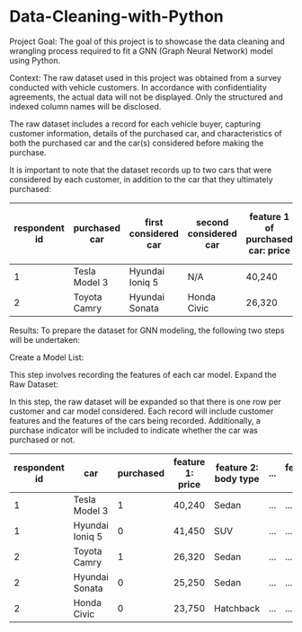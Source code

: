 # Data-Cleaning-with-Python

Project Goal:
The goal of this project is to showcase the data cleaning and wrangling process required to fit a GNN (Graph Neural Network) model using Python.

Context:
The raw dataset used in this project was obtained from a survey conducted with vehicle customers. In accordance with confidentiality agreements, the actual data will not be displayed. Only the structured and indexed column names will be disclosed.

The raw dataset includes a record for each vehicle buyer, capturing customer information, details of the purchased car, and characteristics of both the purchased car and the car(s) considered before making the purchase.

It is important to note that the dataset records up to two cars that were considered by each customer, in addition to the car that they ultimately purchased:

| respondent id | purchased car | first considered car | second considered car | feature 1 of purchased car: price| feature 2 of purchased car: body type| ... |feature n of purchased car|
|---------------|---------------|----------------------|-----------------------|----------------------------------|--------------------------------------| --- | ------------------------ |
|  1  | Tesla Model 3  | Hyundai Ioniq 5  | N/A         | 40,240 | Sedan | ... | ...|
|  2  | Toyota Camry   | Hyundai Sonata   | Honda Civic | 26,320 | Sedan | ... | ...|


Results:
To prepare the dataset for GNN modeling, the following two steps will be undertaken:

Create a Model List:

This step involves recording the features of each car model.
Expand the Raw Dataset:

In this step, the raw dataset will be expanded so that there is one row per customer and car model considered.
Each record will include customer features and the features of the cars being recorded.
Additionally, a purchase indicator will be included to indicate whether the car was purchased or not.

| respondent id | car | purchased | feature 1: price | feature 2: body type | ... | feature n |
|---------------|-----|-----------|------------------| -------------------- | ----|---------- |
|  1  | Tesla Model 3    | 1  | 40,240 | Sedan | ... | ...|
|  1  | Hyundai Ioniq 5  | 0  | 41,450 | SUV   | ... | ...|
|  2  | Toyota Camry     | 1  | 26,320 | Sedan | ... | ...|
|  2  | Hyundai Sonata   | 0  | 25,250 | Sedan | ... | ...|
|  2  | Honda Civic      | 0  | 23,750 | Hatchback | ... | ...|


